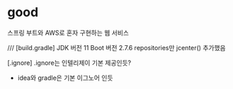 # good
스프링 부트와 AWS로 혼자 구현하는 웹 서비스

///
[build.gradle]
JDK 버전 11 
Boot 버전 2.7.6
repositories만 jcenter() 추가했음

[.ignore]
.ignore는 인텔리제이 기본 제공인듯?
 - idea와 gradle은 기본 이그노어 인듯



